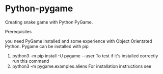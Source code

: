 # Python-pygame
Creating snake game with Python PyGame.


Prerequisites

you need PyGame installed and some experience with Object Orientated Python.
Pygame can be installed with pip
1.	python3 -m pip install -U pygame --user
To test if it's installed correctly run this command
1.	python3 -m pygame.examples.aliens
For installation instructions see

